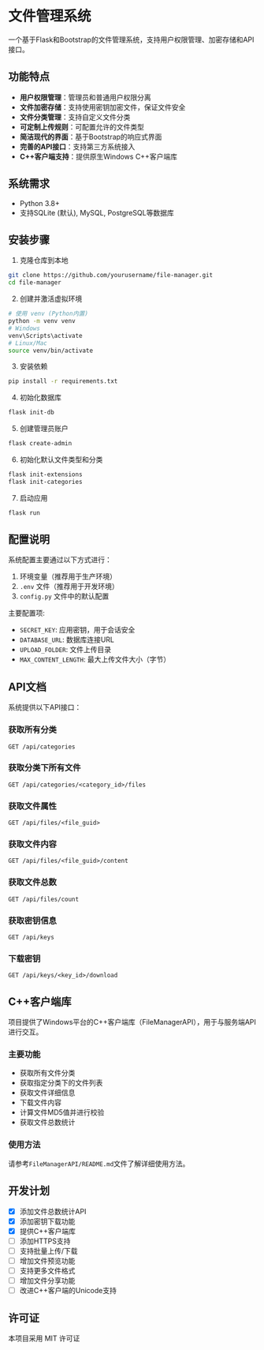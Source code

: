 # 文件管理系统

一个基于Flask和Bootstrap的文件管理系统，支持用户权限管理、加密存储和API接口。

## 功能特点

- **用户权限管理**：管理员和普通用户权限分离
- **文件加密存储**：支持使用密钥加密文件，保证文件安全
- **文件分类管理**：支持自定义文件分类
- **可定制上传规则**：可配置允许的文件类型
- **简洁现代的界面**：基于Bootstrap的响应式界面
- **完善的API接口**：支持第三方系统接入
- **C++客户端支持**：提供原生Windows C++客户端库

## 系统需求

- Python 3.8+
- 支持SQLite (默认), MySQL, PostgreSQL等数据库

## 安装步骤

1. 克隆仓库到本地
```bash
git clone https://github.com/yourusername/file-manager.git
cd file-manager
```

2. 创建并激活虚拟环境
```bash
# 使用 venv (Python内置)
python -m venv venv
# Windows
venv\Scripts\activate
# Linux/Mac
source venv/bin/activate
```

3. 安装依赖
```bash
pip install -r requirements.txt
```

4. 初始化数据库
```bash
flask init-db
```

5. 创建管理员账户
```bash
flask create-admin
```

6. 初始化默认文件类型和分类
```bash
flask init-extensions
flask init-categories
```

7. 启动应用
```bash
flask run
```

## 配置说明

系统配置主要通过以下方式进行：

1. 环境变量（推荐用于生产环境）
2. `.env` 文件（推荐用于开发环境）
3. `config.py` 文件中的默认配置

主要配置项:

- `SECRET_KEY`: 应用密钥，用于会话安全
- `DATABASE_URL`: 数据库连接URL
- `UPLOAD_FOLDER`: 文件上传目录
- `MAX_CONTENT_LENGTH`: 最大上传文件大小（字节）

## API文档

系统提供以下API接口：

### 获取所有分类
```
GET /api/categories
```

### 获取分类下所有文件
```
GET /api/categories/<category_id>/files
```

### 获取文件属性
```
GET /api/files/<file_guid>
```

### 获取文件内容
```
GET /api/files/<file_guid>/content
```

### 获取文件总数
```
GET /api/files/count
```

### 获取密钥信息
```
GET /api/keys
```

### 下载密钥
```
GET /api/keys/<key_id>/download
```

## C++客户端库

项目提供了Windows平台的C++客户端库（FileManagerAPI），用于与服务端API进行交互。

### 主要功能

- 获取所有文件分类
- 获取指定分类下的文件列表
- 获取文件详细信息
- 下载文件内容
- 计算文件MD5值并进行校验
- 获取文件总数统计

### 使用方法

请参考`FileManagerAPI/README.md`文件了解详细使用方法。

## 开发计划

- [x] 添加文件总数统计API
- [x] 添加密钥下载功能
- [x] 提供C++客户端库
- [ ] 添加HTTPS支持
- [ ] 支持批量上传/下载
- [ ] 增加文件预览功能
- [ ] 支持更多文件格式
- [ ] 增加文件分享功能
- [ ] 改进C++客户端的Unicode支持

## 许可证

本项目采用 MIT 许可证 